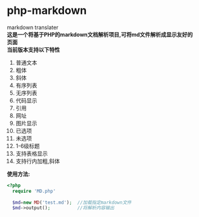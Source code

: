 # php-markdown
markdown translater  
**这是一个将基于PHP的markdown文档解析项目,可将md文件解析成显示友好的页面**  
**当前版本支持以下特性**  
1. 普通文本
2. 粗体
3. 斜体
4. 有序列表
5. 无序列表
6. 代码显示
7. 引用
8. 网址
9. 图片显示
10. 已选项
11. 未选项
12. 1-6级标题
13. 支持表格显示
14. 支持行内加粗,斜体

**使用方法:**
```php
<?php
  require 'MD.php'
  
  $md=new MD('test.md');  //加载指定markdown文件
  $md->output();          //将解析内容输出
```
